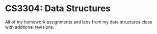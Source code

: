# CS3304: Data Structures
All of my homework assignments and labs from my data structures class with addtional revisions.
